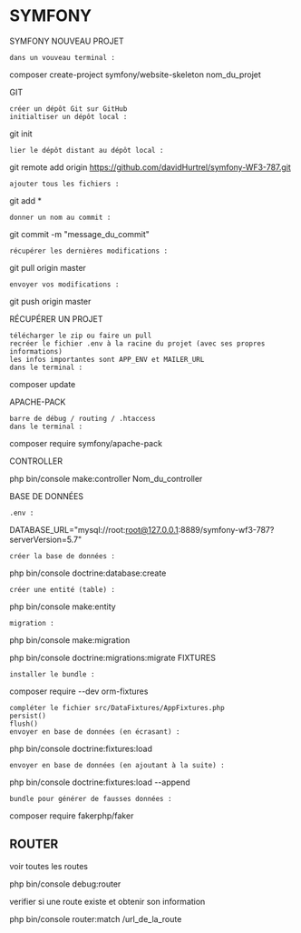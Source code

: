 # SYMFONY
SYMFONY
NOUVEAU PROJET

    dans un vouveau terminal :

composer create-project symfony/website-skeleton nom_du_projet

GIT

    créer un dépôt Git sur GitHub
    initialtiser un dépôt local :

git init

    lier le dépôt distant au dépôt local :

git remote add origin https://github.com/davidHurtrel/symfony-WF3-787.git

    ajouter tous les fichiers :

git add *

    donner un nom au commit :

git commit -m "message_du_commit"

    récupérer les dernières modifications :

git pull origin master

    envoyer vos modifications :

git push origin master

RÉCUPÉRER UN PROJET

    télécharger le zip ou faire un pull
    recréer le fichier .env à la racine du projet (avec ses propres informations)
    les infos importantes sont APP_ENV et MAILER_URL
    dans le terminal :

composer update

APACHE-PACK

    barre de débug / routing / .htaccess
    dans le terminal :

composer require symfony/apache-pack

CONTROLLER

php bin/console make:controller Nom_du_controller

BASE DE DONNÉES

    .env :

DATABASE_URL="mysql://root:root@127.0.0.1:8889/symfony-wf3-787?serverVersion=5.7"

    créer la base de données :

php bin/console doctrine:database:create

    créer une entité (table) :

php bin/console make:entity

    migration :

php bin/console make:migration

php bin/console doctrine:migrations:migrate
FIXTURES

    installer le bundle :

composer require --dev orm-fixtures

    compléter le fichier src/DataFixtures/AppFixtures.php
    persist()
    flush()
    envoyer en base de données (en écrasant) :

php bin/console doctrine:fixtures:load

    envoyer en base de données (en ajoutant à la suite) :

php bin/console doctrine:fixtures:load --append

    bundle pour générer de fausses données :

composer require fakerphp/faker

## ROUTER

voir toutes les routes

php bin/console debug:router

verifier si une route existe et obtenir son information

php bin/console router:match /url_de_la_route
